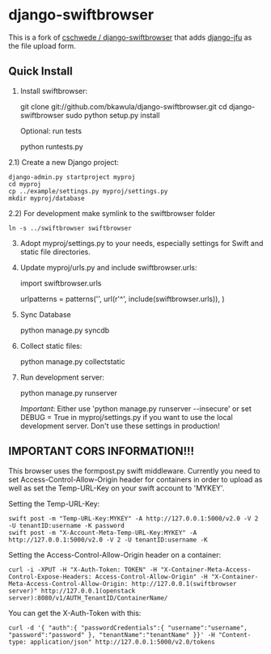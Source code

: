 django-swiftbrowser
===================

This is a fork of [cschwede / django-swiftbrowser](https://github.com/cschwede/django-swiftbrowser) that adds [django-jfu](https://github.com/Alem/django-jfu) as the file upload form.

Quick Install
-------------

1) Install swiftbrowser:

    git clone git://github.com/bkawula/django-swiftbrowser.git
    cd django-swiftbrowser
    sudo python setup.py install

   Optional: run tests

    python runtests.py

2.1) Create a new Django project:

    django-admin.py startproject myproj
    cd myproj
    cp ../example/settings.py myproj/settings.py
	mkdir myproj/database

2.2) For development make symlink to the swiftbrowser folder

	ln -s ../swiftbrowser swiftbrowser

3) Adopt myproj/settings.py to your needs, especially settings for Swift and static file directories.

4) Update myproj/urls.py and include swiftbrowser.urls:

    import swiftbrowser.urls

    urlpatterns = patterns('',
        url(r'^', include(swiftbrowser.urls)),
    )

5) Sync Database

	python manage.py syncdb

6) Collect static files:

    python manage.py collectstatic

7) Run development server:

    python manage.py runserver

   *Important*: Either use 'python manage.py runserver --insecure' or set DEBUG = True in myproj/settings.py if you want to use the
   local development server. Don't use these settings in production!

IMPORTANT CORS INFORMATION!!!
-----------------------------

This browser uses the formpost.py swift middleware. Currently you need to set Access-Control-Allow-Origin header for containers in order to upload as well as set the Temp-URL-Key on your swift account to 'MYKEY'.

Setting the Temp-URL-Key:

	swift post -m "Temp-URL-Key:MYKEY" -A http://127.0.0.1:5000/v2.0 -V 2 -U tenantID:username -K password
	swift post -m "X-Account-Meta-Temp-URL-Key:MYKEY" -A http://127.0.0.1:5000/v2.0 -V 2 -U tenantID:username -K

Setting the Access-Control-Allow-Origin header on a container:

	curl -i -XPUT -H "X-Auth-Token: TOKEN" -H "X-Container-Meta-Access-Control-Expose-Headers: Access-Control-Allow-Origin" -H "X-Container-Meta-Access-Control-Allow-Origin: http://127.0.0.1(swiftbrowser server)" http://127.0.0.1(openstack server):8080/v1/AUTH_TenantID/ContainerName/

You can get the X-Auth-Token with this:

	curl -d '{ "auth":{ "passwordCredentials":{ "username":"username", "password":"password" }, "tenantName":"tenantName" }}' -H "Content-type: application/json" http://127.0.0.1:5000/v2.0/tokens
